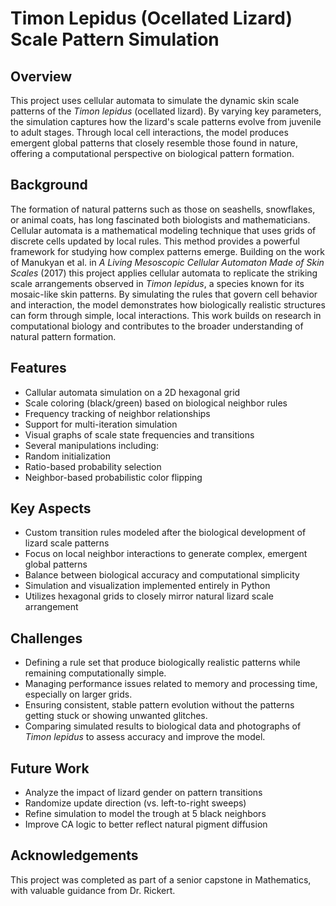 # Timon Lepidus (Ocellated Lizard) Scale Pattern Simulation

## Overview
This project uses cellular automata to simulate the dynamic skin scale patterns of the *Timon lepidus* (ocellated lizard). By varying key parameters, the simulation captures how the lizard's scale patterns evolve from juvenile to adult stages. Through local cell interactions, the model produces emergent global patterns that closely resemble those found in nature, offering a computational perspective on biological pattern formation. 

## Background
The formation of natural patterns such as those on seashells, snowflakes, or animal coats, has long fascinated both biologists and mathematicians. Cellular automata is a mathematical modeling technique that uses grids of discrete cells updated by local rules. This method provides a powerful framework for studying how complex patterns emerge. Building on the work of Manukyan et al. in *A Living Mesoscopic Cellular Automaton Made of Skin Scales* (2017) this project applies cellular automata to replicate the striking scale arrangements observed in *Timon lepidus*, a species known for its mosaic-like skin patterns. By simulating the rules that govern cell behavior and interaction, the model demonstrates how biologically realistic structures can form through simple, local interactions. This work builds on research in computational biology and contributes to the broader understanding of natural pattern formation. 

## Features
 - Callular automata simulation on a 2D hexagonal grid
 - Scale coloring (black/green) based on biological neighbor rules
 - Frequency tracking of neighbor relationships
 - Support for multi-iteration simulation
 - Visual graphs of scale state frequencies and transitions
 - Several manipulations including:
  - Random initialization
  - Ratio-based probability selection
  - Neighbor-based probabilistic color flipping

## Key Aspects
 - Custom transition rules modeled after the biological development of lizard scale patterns
 - Focus on local neighbor interactions to generate complex, emergent global patterns
 - Balance between biological accuracy and computational simplicity
 - Simulation and visualization implemented entirely in Python
 - Utilizes hexagonal grids to closely mirror natural lizard scale arrangement

## Challenges
 - Defining a rule set that produce biologically realistic patterns while remaining computationally simple.
 - Managing performance issues related to memory and processing time, especially on larger grids.
 - Ensuring consistent, stable pattern evolution without the patterns getting stuck or showing unwanted glitches. 
 - Comparing simulated results to biological data and photographs of *Timon lepidus* to assess accuracy and improve the model.

## Future Work
 - Analyze the impact of lizard gender on pattern transitions
 - Randomize update direction (vs. left-to-right sweeps)
 - Refine simulation to model the trough at 5 black neighbors
 - Improve CA logic to better reflect natural pigment diffusion

## Acknowledgements
This project was completed as part of a senior capstone in Mathematics, with valuable guidance from Dr. Rickert.
